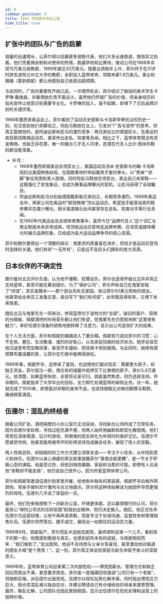 ```yaml
---
id: 9
sidebar_position: 9
title: 1969 寻找更大的办公室
hide_title: true
---
```


## 扩张中的团队与广告的启蒙

销量的迅速增长，让菲尔得以招募更多销售代表，他们大多出身跑道，既怪异又执着。他们凭着佣金制和对使命的热情，跑遍学校和比赛场，推动公司在1968年实现15万美元销售额，1969年接近30万美元。随着业绩稳步上升，菲尔终于在31岁时辞去波特兰州立大学的教职，全职投入蓝带体育，领取年薪1.8万美元。事业和婚姻（娶到佩妮）都让他感到自己收获远超预期。

与此同时，广告的重要性开始凸显。一次偶然机会，菲尔结识了缺钱的美术学生卡罗琳·戴维森，并雇佣她负责平面设计。虽然他仍怀疑广告的价值，但亲身经历的拙劣宣传让他意识到需要专业化。卡罗琳的加入，虽不起眼，却埋下了日后品牌识别的关键伏笔。

1968年墨西哥奥运会上，菲尔看到了运动员史密斯与卡洛斯举拳抗议的历史一刻，也注意到他们赤脚站立，将彪马鞋放在台上，引发对“广告与宣传”的思考。但真正震撼他的，是阿迪达斯和彪马的激烈竞争：两兄弟创立的德国巨头，在奥运村疯狂砸钱贿赂运动员，甚至传出走私、陷害等丑闻。相比之下，蓝带体育既没有资金贿赂，也缺乏存在感，唯一的展台几乎无人问津，连潜在代言人比尔·图米的鞋码都没能准备。
- 补充：
  - 1968年墨西哥城奥运会领奖台上，美国运动员汤米·史密斯与约翰·卡洛斯因抗议美国种族歧视，在国歌奏响时举起戴黑手套的拳头，以“黑袜”“赤脚”象征贫困和黑人困境，同时将彪马鞋放在领奖台，表达自己未穿鞋——这既强化了贫苦象征，也成为赛事品牌曝光的契机，让彪马获得了全球瞩目。
  - 阿迪达斯和彪马分别由德国戴斯勒兄弟创立，长期竞争激烈。1968年奥运会中，两家公司在奥运村“砸钱贿赂”顶尖运动员，希望选手能穿自家的鞋参赛并在媒介曝光。相关报道揭示此间甚至存在走私、陷害对手等行业丑闻。
  - 在1960年代奥运会及全球体育赛事中，虽然今日“品牌代言人”这个词汇与商业制度尚未非常成熟，但顶级运动员穿特定品牌参赛、在领奖或媒体曝光时展示品牌形象，已经成为各大运动品牌争夺的核心资源。

菲尔和鲍尔曼得出一个清醒的结论：鬼冢虎的质量虽在进步，但钱才是运动员登场时选择的关键。他们并非“一无所有”，只是远不及巨头们拥有的庞大资源。

## 日本伙伴的不确定性

鲍尔曼对北见评价负面，认为他不懂鞋、狡猾自负。菲尔也逐渐怀疑北见并非真正支持蓝带，甚至可能在筹划提价。为了“保护公司”，菲尔声称自己在鬼冢安插了“间谍”，其实是藤本——那个因台风失去家园、收过菲尔50美元帮助的朋友。他甚至给全体员工发备忘录，直白写下“我们有间谍”，此举既显得轻率，又埋下未来隐患。

随后北见与鬼冢先生一同来访，参观蓝带位于波特兰的“总部”。破旧的窗户、简陋的分隔板、隔壁酒吧的吵闹音乐都让他们失望，但鬼冢先生仍宽慰地称“这里很有魅力”。幸好伍德尔准备的销售地图转移了注意力，显示出公司逐渐扩大的成果。

在个人生活方面，菲尔和佩妮的婚姻进入了磨合期。佩妮努力适应菲尔的习惯：心不在焉、健忘、生活散漫、强烈的好胜心，以及家庭拮据的经济状况。她学会容忍他沉迷思考而忽略琐事，甚至开车撞树、把信用卡用到极限。与此同时，她用有限预算布置温馨的家，让菲尔在忙碌中能稍得放松。

1969年春，佩妮怀孕，这带来了喜悦，也迫使他们面对现实：需要更大房子，却缺乏资金。菲尔孤注一掷，用仅有的储蓄作抵押买下比弗顿的房子，房价3.4万美元。他清楚，如果蓝带失败，全家将无家可归。佩妮虽然焦虑，但仍选择支持。怀孕期间，佩妮放弃了大学毕业的目标，全力帮忙处理蓝带的邮购业务。仅一年，她就完成了1500单，即使面对孕期的身体不适，也坚持细致比对每份脚模与鞋款，确保顾客满意。

## 伍德尔：混乱的终结者

随着公司扩张，酒吧隔壁的小办公室已无法容纳，寻找新办公场所成了日常任务。因为伍德尔坐轮椅，寻找过程充满不便，但两人始终用幽默和默契化解困境。他们常常在深夜喝酒、玩计时游戏，把艰难的现实转化为年轻时的美好记忆。伍德尔不愿接受怜悯，他甚至能用被弯坏的轮椅坚持完成展会任务，展现了惊人的坚毅。

两人性格迥异，却因相同的工作方式建立深厚友谊——专注于小任务，从中找到意义和快乐。伍德尔以身心俱疲的真实故事提醒菲尔“事情总能更糟”，是一节关于积极心态的课程。他虽受过伤，但依旧相信婚姻、家庭和治愈的可能。即使有人讥讽他“卖鞋却不能走路”，他仍说自己很开心，因为热爱蓝带体育公司。

菲尔和佩妮常邀请伍德尔到家里共餐，给他弥补缺失的家庭感。佩妮怀孕后格外照顾他，常亲手做科尼什雏鸡与白兰地甜点。菲尔将这种体贴解读为她因怀孕而更强烈的母性。伍德尔几乎成了家庭的一员。

最终，他们在泰格德租下一间新办公室，环境更体面，足以赢得银行的认可。菲尔虽担心“保险公司式的压抑氛围”削弱创业精神，但仍决定搬入。随后，他正式任命伍德尔为运营经理，让他不再奔波卖鞋，而是专注于协调沟通、监督财务和管理销售队伍。伍德尔欣然答应，握手成交，展现出一如既往的运动员力量。

1969年9月，佩妮临产，菲尔慌乱中送她去医院，最终顺利迎来一个儿子。看到孩子的那一刻，他既感到脆弱与真实，也感到前所未有的成就，与佩妮相视而笑：“我们做到了。”走出医院，他迫不及待想与父亲分享喜悦，甚至激动地对路遇的朋友大喊“是个男孩！”。这一刻，菲尔真正体会到家庭与新生命赋予奋斗的深层意义。

1969年秋，蓝带体育公司迎来第二次内部危机——博克因薪水、管理方式和缺乏回应而提出不满，甚至要求改变。菲尔虽一度强硬回信强调“公司只有一个老板”，但随即后悔，派伍德尔出面安抚。伍德尔以轻松玩笑化解矛盾，同时指出博克压力巨大，因仓库混乱难以独自应对，并建议聘请自己有仓储经验的母亲来接管管理。最终，叛乱化解，公司团队也因此更趋稳固，显示出伍德尔在危机处理和运营上的独特价值。

